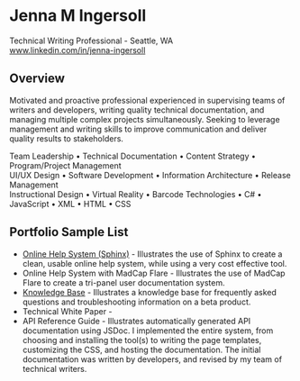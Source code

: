 # Jenna M Ingersoll
Technical Writing Professional - Seattle, WA<br />
www.linkedin.com/in/jenna-ingersoll 

## Overview

Motivated and proactive professional experienced in supervising teams of writers and developers, writing 
quality technical documentation, and managing multiple complex projects simultaneously. Seeking to leverage management and writing skills to improve communication and deliver quality results to stakeholders.

<p style="text-align='center';">Team Leadership • Technical Documentation • Content Strategy • Program/Project Management <br />
UI/UX Design • Software Development • Information Architecture • Release Management <br />
Instructional Design • Virtual Reality • Barcode Technologies • C# • JavaScript • XML • HTML • CSS</p>

## Portfolio Sample List

* [Online Help System (Sphinx)](sphinx/overview.md) - Illustrates the use of Sphinx to create a clean, usable online help system, while using a very cost effective tool. 
* Online Help System with MadCap Flare - Illustrates the use of MadCap Flare to create a tri-panel user documentation system.
* [Knowledge Base](kb/overview.md) - Illustrates a knowledge base for frequently asked questions and troubleshooting information on a beta product.
* Technical White Paper - 
* API Reference Guide - Illustrates automatically generated API documentation using JSDoc. I implemented the entire system, from choosing and installing the tool(s) to writing the page templates, customizing the CSS, and hosting the documentation. The initial documentation was written by developers, and revised by my team of technical writers.
